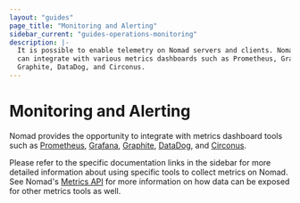 ```yaml
---
layout: "guides"
page_title: "Monitoring and Alerting"
sidebar_current: "guides-operations-monitoring"
description: |-
  It is possible to enable telemetry on Nomad servers and clients. Nomad 
  can integrate with various metrics dashboards such as Prometheus, Grafana,
  Graphite, DataDog, and Circonus.
---
```


# Monitoring and Alerting

Nomad provides the opportunity to integrate with metrics dashboard tools such
as [Prometheus](https://prometheus.io/), [Grafana](https://grafana.com/),
[Graphite](https://graphiteapp.org/), [DataDog](https://www.datadoghq.com/),
and [Circonus](https://www.circonus.com).

Please refer to the specific documentation links in the sidebar for more
detailed information about using specific tools to collect metrics on Nomad.
See Nomad's [Metrics API](/api/metrics.html) for more information on how
data can be exposed for other metrics tools as well.
